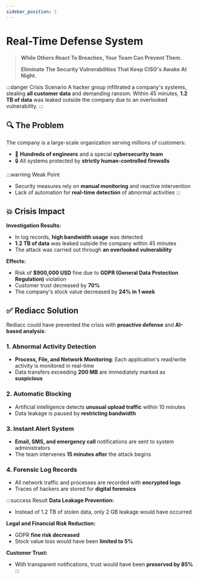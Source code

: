 ```yaml
---
sidebar_position: 1
---
```


# Real-Time Defense System

> **While Others React To Breaches, Your Team Can Prevent Them.**
>
> **Eliminate The Security Vulnerabilities That Keep CISO's Awake At Night.**

:::danger Crisis Scenario
A hacker group infiltrated a company's systems, stealing **all customer data** and demanding ransom.
Within 45 minutes, **1.2 TB of data** was leaked outside the company due to an overlooked vulnerability.
:::

## 🔍 The Problem

The company is a large-scale organization serving millions of customers:

* 👥 **Hundreds of engineers** and a special **cybersecurity team**
* 🔒 All systems protected by **strictly human-controlled firewalls**

:::warning Weak Point
* Security measures rely on **manual monitoring** and reactive intervention
* Lack of automation for **real-time detection** of abnormal activities
:::

## 💥 Crisis Impact

**Investigation Results:**
* In log records, **high bandwidth usage** was detected
* **1.2 TB of data** was leaked outside the company within 45 minutes
* The attack was carried out through **an overlooked vulnerability**

**Effects:**
* Risk of **$900,000 USD** fine due to **GDPR (General Data Protection Regulation)** violation
* Customer trust decreased by **70%**
* The company's stock value decreased by **24% in 1 week**

## ✅ Rediacc Solution

Rediacc could have prevented the crisis with **proactive defense** and **AI-based analysis**:

### 1. **Abnormal Activity Detection**
* **Process, File, and Network Monitoring**: Each application's read/write activity is monitored in real-time
* Data transfers exceeding **200 MB** are immediately marked as **suspicious**

### 2. **Automatic Blocking**
* Artificial intelligence detects **unusual upload traffic** within 10 minutes
* Data leakage is paused by **restricting bandwidth**

### 3. **Instant Alert System**
* **Email, SMS, and emergency call** notifications are sent to system administrators
* The team intervenes **15 minutes after** the attack begins

### 4. **Forensic Log Records**
* All network traffic and processes are recorded with **encrypted logs**
* Traces of hackers are stored for **digital forensics**

:::success Result
**Data Leakage Prevention:**
* Instead of 1.2 TB of stolen data, only 2 GB leakage would have occurred

**Legal and Financial Risk Reduction:**
* GDPR **fine risk decreased**
* Stock value loss would have been **limited to 5%**

**Customer Trust:**
* With transparent notifications, trust would have been **preserved by 85%**
:::
